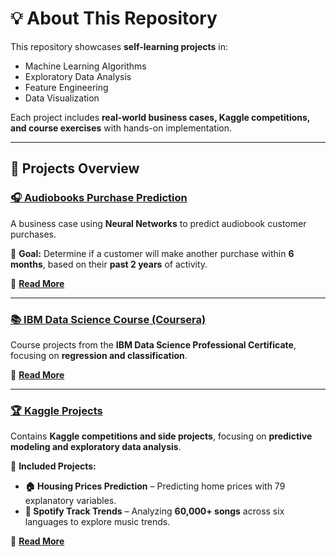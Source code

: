 # **💡 About This Repository**  
This repository showcases **self-learning projects** in:  
- Machine Learning Algorithms  
- Exploratory Data Analysis  
- Feature Engineering  
- Data Visualization  

Each project includes **real-world business cases, Kaggle competitions, and course exercises** with hands-on implementation.  

---

## **🚀 Projects Overview**  

### **[🎧 Audiobooks Purchase Prediction](./Audiobooks_Purchase_Prediction)**  
A business case using **Neural Networks** to predict audiobook customer purchases.  

📌 **Goal:** Determine if a customer will make another purchase within **6 months**, based on their **past 2 years** of activity.  

🔗 **[Read More](./Audiobooks_Purchase_Prediction/README.md)**  

---

### **[📚 IBM Data Science Course (Coursera)](./Coursera_IBM)**  
Course projects from the **IBM Data Science Professional Certificate**, focusing on **regression and classification**.  

🔗 **[Read More](./Coursera_IBM/README.md)**  

---

### **[🏆 Kaggle Projects](./Kaggle)**  
Contains **Kaggle competitions and side projects**, focusing on **predictive modeling and exploratory data analysis**.  

📌 **Included Projects:**  
- **🏠 Housing Prices Prediction** – Predicting home prices with 79 explanatory variables.  
- **🎵 Spotify Track Trends** – Analyzing **60,000+ songs** across six languages to explore music trends.  

🔗 **[Read More](./Kaggle/README.md)**  
